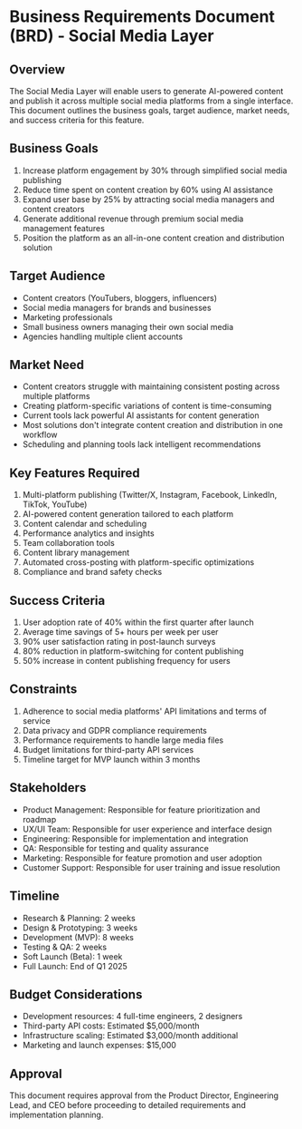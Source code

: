 # Business Requirements Document (BRD) - Social Media Layer

## Overview
The Social Media Layer will enable users to generate AI-powered content and publish it across multiple social media platforms from a single interface. This document outlines the business goals, target audience, market needs, and success criteria for this feature.

## Business Goals
1. Increase platform engagement by 30% through simplified social media publishing
2. Reduce time spent on content creation by 60% using AI assistance
3. Expand user base by 25% by attracting social media managers and content creators
4. Generate additional revenue through premium social media management features
5. Position the platform as an all-in-one content creation and distribution solution

## Target Audience
- Content creators (YouTubers, bloggers, influencers)
- Social media managers for brands and businesses
- Marketing professionals
- Small business owners managing their own social media
- Agencies handling multiple client accounts

## Market Need
- Content creators struggle with maintaining consistent posting across multiple platforms
- Creating platform-specific variations of content is time-consuming
- Current tools lack powerful AI assistants for content generation
- Most solutions don't integrate content creation and distribution in one workflow
- Scheduling and planning tools lack intelligent recommendations

## Key Features Required
1. Multi-platform publishing (Twitter/X, Instagram, Facebook, LinkedIn, TikTok, YouTube)
2. AI-powered content generation tailored to each platform
3. Content calendar and scheduling
4. Performance analytics and insights
5. Team collaboration tools
6. Content library management
7. Automated cross-posting with platform-specific optimizations
8. Compliance and brand safety checks

## Success Criteria
1. User adoption rate of 40% within the first quarter after launch
2. Average time savings of 5+ hours per week per user
3. 90% user satisfaction rating in post-launch surveys
4. 80% reduction in platform-switching for content publishing
5. 50% increase in content publishing frequency for users

## Constraints
1. Adherence to social media platforms' API limitations and terms of service
2. Data privacy and GDPR compliance requirements
3. Performance requirements to handle large media files
4. Budget limitations for third-party API services
5. Timeline target for MVP launch within 3 months

## Stakeholders
- Product Management: Responsible for feature prioritization and roadmap
- UX/UI Team: Responsible for user experience and interface design
- Engineering: Responsible for implementation and integration
- QA: Responsible for testing and quality assurance
- Marketing: Responsible for feature promotion and user adoption
- Customer Support: Responsible for user training and issue resolution

## Timeline
- Research & Planning: 2 weeks
- Design & Prototyping: 3 weeks
- Development (MVP): 8 weeks
- Testing & QA: 2 weeks
- Soft Launch (Beta): 1 week
- Full Launch: End of Q1 2025

## Budget Considerations
- Development resources: 4 full-time engineers, 2 designers
- Third-party API costs: Estimated $5,000/month
- Infrastructure scaling: Estimated $3,000/month additional
- Marketing and launch expenses: $15,000

## Approval
This document requires approval from the Product Director, Engineering Lead, and CEO before proceeding to detailed requirements and implementation planning.
